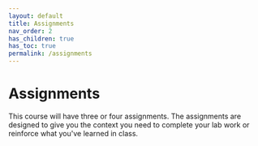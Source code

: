 ```yaml
---
layout: default
title: Assignments
nav_order: 2
has_children: true
has_toc: true
permalink: /assignments
---
```


# Assignments

This course will have three or four assignments.
The assignments are designed to give you the context you need to complete your lab work or reinforce what you've learned in class.
